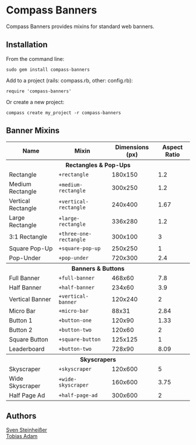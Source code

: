 # Compass Banners #

Compass Banners provides mixins for standard web banners.

## Installation ##

From the command line:

    sudo gem install compass-banners

Add to a project (rails: compass.rb, other: config.rb):

    require 'compass-banners'

Or create a new project:

    compass create my_project -r compass-banners

## Banner Mixins ##

<table>
  <tr>
    <th>Name</th>
    <th>Mixin</th>
    <th>Dimensions (px)</th>
    <th>Aspect Ratio</th>
  </tr>
  <tr>
    <th colspan="4">Rectangles &amp; Pop-Ups</th>
  </tr>
  <tr>
    <td>Rectangle</td>
    <td><code>+rectangle</code></td>
    <td>180x150</td>
    <td>1.2</td>
  </tr>
  <tr>
    <td>Medium Rectangle</td>
    <td><code>+medium-rectangle</code></td>
    <td>300x250</td>
    <td>1.2</td>
  </tr>
  <tr>
    <td>Vertical Rectangle</td>
    <td><code>+vertical-rectangle</code></td>
    <td>240x400</td>
    <td>1.67</td>
  </tr>
  <tr>
    <td>Large Rectangle</td>
    <td><code>+large-rectangle</code></td>
    <td>336x280</td>
    <td>1.2</td>
  </tr>
  <tr>
    <td>3:1 Rectangle</td>
    <td><code>+three-one-rectangle</code></td>
    <td>300x100</td>
    <td>3</td>
  </tr>
  <tr>
    <td>Square Pop-Up</td>
    <td><code>+square-pop-up</code></td>
    <td>250x250</td>
    <td>1</td>
  </tr>
  <tr>
    <td>Pop-Under</td>
    <td><code>+pop-under</code></td>
    <td>720x300</td>
    <td>2.4</td>
  </tr>
  <tr>
    <th colspan="4">Banners &amp; Buttons</th>
  </tr>
  <tr>
    <td>Full Banner</td>
    <td><code>+full-banner</code></td>
    <td>468x60</td>
    <td>7.8</td>
  </tr>
  <tr>
    <td>Half Banner</td>
    <td><code>+half-banner</code></td>
    <td>234x60</td>
    <td>3.9</td>
  </tr>
  <tr>
    <td>Vertical Banner</td>
    <td><code>+vertical-banner</code></td>
    <td>120x240</td>
    <td>2</td>
  </tr>
  <tr>
    <td>Micro Bar</td>
    <td><code>+micro-bar</code></td>
    <td>88x31</td>
    <td>2.84</td>
  </tr>
  <tr>
    <td>Button 1</td>
    <td><code>+button-one</code></td>
    <td>120x90</td>
    <td>1.33</td>
  </tr>
  <tr>
    <td>Button 2</td>
    <td><code>+button-two</code></td>
    <td>120x60</td>
    <td>2</td>
  </tr>
  <tr>
    <td>Square Button</td>
    <td><code>+square-button</code></td>
    <td>125x125</td>
    <td>1</td>
  </tr>
  <tr>
    <td>Leaderboard</td>
    <td><code>+button-two</code></td>
    <td>728x90</td>
    <td>8.09</td>
  </tr>
  <tr>
    <th colspan="4">Skyscrapers</th>
  </tr>
  <tr>
    <td>Skyscraper</td>
    <td><code>+skyscraper</code></td>
    <td>120x600</td>
    <td>5</td>
  </tr>
  <tr>
    <td>Wide Skyscraper</td>
    <td><code>+wide-skyscraper</code></td>
    <td>160x600</td>
    <td>3.75</td>
  </tr>
  <tr>
    <td>Half Page Ad</td>
    <td><code>+half-page-ad</code></td>
    <td>300x600</td>
    <td>2</td>
  </tr>
</table>

## Authors ##

[Sven Steinheißer](https://github.com/rockdog)<br>
[Tobias Adam](https://github.com/tow8ie)